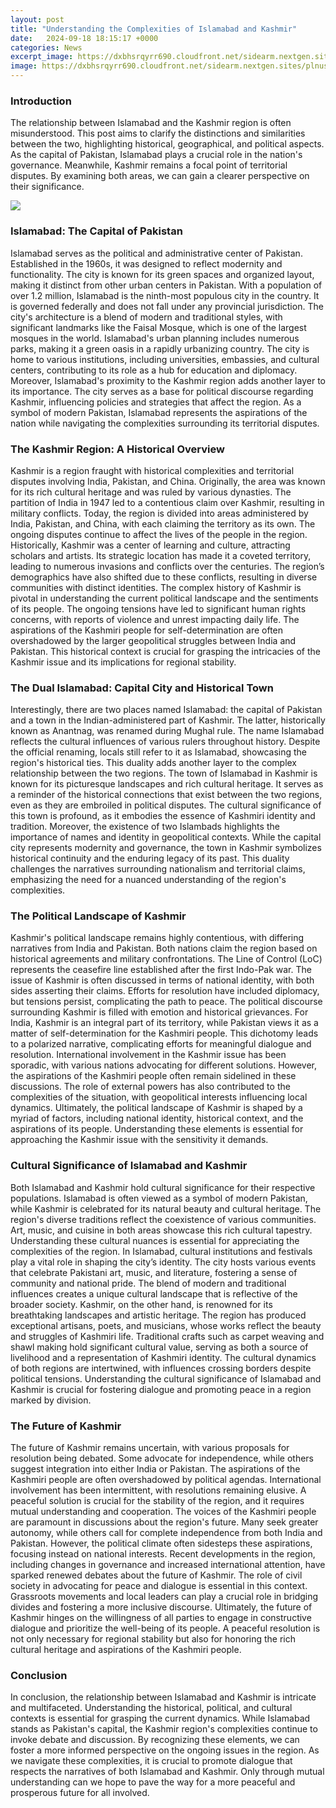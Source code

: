 ```yaml
---
layout: post
title: "Understanding the Complexities of Islamabad and Kashmir"
date:   2024-09-18 18:15:17 +0000
categories: News
excerpt_image: https://dxbhsrqyrr690.cloudfront.net/sidearm.nextgen.sites/plnusealions.com/images/responsive_2023/default_image.png
image: https://dxbhsrqyrr690.cloudfront.net/sidearm.nextgen.sites/plnusealions.com/images/responsive_2023/default_image.png
---
```


### Introduction
The relationship between Islamabad and the Kashmir region is often misunderstood. This post aims to clarify the distinctions and similarities between the two, highlighting historical, geographical, and political aspects. As the capital of Pakistan, Islamabad plays a crucial role in the nation's governance. Meanwhile, Kashmir remains a focal point of territorial disputes. By examining both areas, we can gain a clearer perspective on their significance.

![](https://dxbhsrqyrr690.cloudfront.net/sidearm.nextgen.sites/plnusealions.com/images/responsive_2023/default_image.png)
### Islamabad: The Capital of Pakistan
Islamabad serves as the political and administrative center of Pakistan. Established in the 1960s, it was designed to reflect modernity and functionality. The city is known for its green spaces and organized layout, making it distinct from other urban centers in Pakistan. With a population of over 1.2 million, Islamabad is the ninth-most populous city in the country. It is governed federally and does not fall under any provincial jurisdiction.
The city's architecture is a blend of modern and traditional styles, with significant landmarks like the Faisal Mosque, which is one of the largest mosques in the world. Islamabad's urban planning includes numerous parks, making it a green oasis in a rapidly urbanizing country. The city is home to various institutions, including universities, embassies, and cultural centers, contributing to its role as a hub for education and diplomacy.
Moreover, Islamabad's proximity to the Kashmir region adds another layer to its importance. The city serves as a base for political discourse regarding Kashmir, influencing policies and strategies that affect the region. As a symbol of modern Pakistan, Islamabad represents the aspirations of the nation while navigating the complexities surrounding its territorial disputes.
### The Kashmir Region: A Historical Overview
Kashmir is a region fraught with historical complexities and territorial disputes involving India, Pakistan, and China. Originally, the area was known for its rich cultural heritage and was ruled by various dynasties. The partition of India in 1947 led to a contentious claim over Kashmir, resulting in military conflicts. Today, the region is divided into areas administered by India, Pakistan, and China, with each claiming the territory as its own. The ongoing disputes continue to affect the lives of the people in the region.
Historically, Kashmir was a center of learning and culture, attracting scholars and artists. Its strategic location has made it a coveted territory, leading to numerous invasions and conflicts over the centuries. The region’s demographics have also shifted due to these conflicts, resulting in diverse communities with distinct identities. The complex history of Kashmir is pivotal in understanding the current political landscape and the sentiments of its people.
The ongoing tensions have led to significant human rights concerns, with reports of violence and unrest impacting daily life. The aspirations of the Kashmiri people for self-determination are often overshadowed by the larger geopolitical struggles between India and Pakistan. This historical context is crucial for grasping the intricacies of the Kashmir issue and its implications for regional stability.
### The Dual Islamabad: Capital City and Historical Town
Interestingly, there are two places named Islamabad: the capital of Pakistan and a town in the Indian-administered part of Kashmir. The latter, historically known as Anantnag, was renamed during Mughal rule. The name Islamabad reflects the cultural influences of various rulers throughout history. Despite the official renaming, locals still refer to it as Islamabad, showcasing the region's historical ties. This duality adds another layer to the complex relationship between the two regions.
The town of Islamabad in Kashmir is known for its picturesque landscapes and rich cultural heritage. It serves as a reminder of the historical connections that exist between the two regions, even as they are embroiled in political disputes. The cultural significance of this town is profound, as it embodies the essence of Kashmiri identity and tradition.
Moreover, the existence of two Islambads highlights the importance of names and identity in geopolitical contexts. While the capital city represents modernity and governance, the town in Kashmir symbolizes historical continuity and the enduring legacy of its past. This duality challenges the narratives surrounding nationalism and territorial claims, emphasizing the need for a nuanced understanding of the region's complexities.
### The Political Landscape of Kashmir
Kashmir's political landscape remains highly contentious, with differing narratives from India and Pakistan. Both nations claim the region based on historical agreements and military confrontations. The Line of Control (LoC) represents the ceasefire line established after the first Indo-Pak war. The issue of Kashmir is often discussed in terms of national identity, with both sides asserting their claims. Efforts for resolution have included diplomacy, but tensions persist, complicating the path to peace.
The political discourse surrounding Kashmir is filled with emotion and historical grievances. For India, Kashmir is an integral part of its territory, while Pakistan views it as a matter of self-determination for the Kashmiri people. This dichotomy leads to a polarized narrative, complicating efforts for meaningful dialogue and resolution.
International involvement in the Kashmir issue has been sporadic, with various nations advocating for different solutions. However, the aspirations of the Kashmiri people often remain sidelined in these discussions. The role of external powers has also contributed to the complexities of the situation, with geopolitical interests influencing local dynamics.
Ultimately, the political landscape of Kashmir is shaped by a myriad of factors, including national identity, historical context, and the aspirations of its people. Understanding these elements is essential for approaching the Kashmir issue with the sensitivity it demands.
### Cultural Significance of Islamabad and Kashmir
Both Islamabad and Kashmir hold cultural significance for their respective populations. Islamabad is often viewed as a symbol of modern Pakistan, while Kashmir is celebrated for its natural beauty and cultural heritage. The region's diverse traditions reflect the coexistence of various communities. Art, music, and cuisine in both areas showcase this rich cultural tapestry. Understanding these cultural nuances is essential for appreciating the complexities of the region.
In Islamabad, cultural institutions and festivals play a vital role in shaping the city’s identity. The city hosts various events that celebrate Pakistani art, music, and literature, fostering a sense of community and national pride. The blend of modern and traditional influences creates a unique cultural landscape that is reflective of the broader society.
Kashmir, on the other hand, is renowned for its breathtaking landscapes and artistic heritage. The region has produced exceptional artisans, poets, and musicians, whose works reflect the beauty and struggles of Kashmiri life. Traditional crafts such as carpet weaving and shawl making hold significant cultural value, serving as both a source of livelihood and a representation of Kashmiri identity.
The cultural dynamics of both regions are intertwined, with influences crossing borders despite political tensions. Understanding the cultural significance of Islamabad and Kashmir is crucial for fostering dialogue and promoting peace in a region marked by division.
### The Future of Kashmir
The future of Kashmir remains uncertain, with various proposals for resolution being debated. Some advocate for independence, while others suggest integration into either India or Pakistan. The aspirations of the Kashmiri people are often overshadowed by political agendas. International involvement has been intermittent, with resolutions remaining elusive. A peaceful solution is crucial for the stability of the region, and it requires mutual understanding and cooperation.
The voices of the Kashmiri people are paramount in discussions about the region's future. Many seek greater autonomy, while others call for complete independence from both India and Pakistan. However, the political climate often sidesteps these aspirations, focusing instead on national interests.
Recent developments in the region, including changes in governance and increased international attention, have sparked renewed debates about the future of Kashmir. The role of civil society in advocating for peace and dialogue is essential in this context. Grassroots movements and local leaders can play a crucial role in bridging divides and fostering a more inclusive discourse.
Ultimately, the future of Kashmir hinges on the willingness of all parties to engage in constructive dialogue and prioritize the well-being of its people. A peaceful resolution is not only necessary for regional stability but also for honoring the rich cultural heritage and aspirations of the Kashmiri people.
### Conclusion
In conclusion, the relationship between Islamabad and Kashmir is intricate and multifaceted. Understanding the historical, political, and cultural contexts is essential for grasping the current dynamics. While Islamabad stands as Pakistan's capital, the Kashmir region's complexities continue to invoke debate and discussion. By recognizing these elements, we can foster a more informed perspective on the ongoing issues in the region. 
As we navigate these complexities, it is crucial to promote dialogue that respects the narratives of both Islamabad and Kashmir. Only through mutual understanding can we hope to pave the way for a more peaceful and prosperous future for all involved.